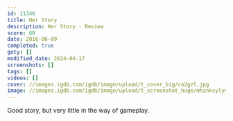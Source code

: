 ```yaml
---
id: 11346
title: Her Story
description: Her Story - Review
score: 60
date: 2016-06-09
completed: true
goty: []
modified_date: 2024-04-17
screenshots: []
tags: []
videos: []
cover: //images.igdb.com/igdb/image/upload/t_cover_big/co2gzl.jpg
image: //images.igdb.com/igdb/image/upload/t_screenshot_huge/mhznksylym6skphqjysd.jpg
---
```

Good story, but very little in the way of gameplay.